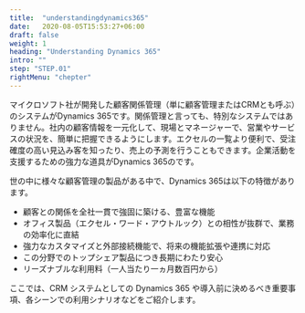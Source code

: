 ```yaml
---
title:  "understandingdynamics365"
date:   2020-08-05T15:53:27+06:00
draft: false
weight: 1
heading: "Understanding Dynamics 365"
intro: ""
step: "STEP.01"
rightMenu: "chepter"
---
```


<!-- Intro -->
マイクロソフト社が開発した顧客関係管理（単に顧客管理またはCRMとも呼ぶ）のシステムがDynamics 365です。関係管理と言っても、特別なシステムではありません。社内の顧客情報を一元化して、現場とマネージャーで、営業やサービスの状況を、簡単に把握できるようにします。エクセルの一覧より便利で、受注確度の高い見込み客を知ったり、売上の予測を行うこともできます。企業活動を支援するための強力な道具がDynamics 365のです。

世の中に様々な顧客管理の製品がある中で、Dynamics 365は以下の特徴があります。

* 顧客との関係を全社一貫で強固に築ける、豊富な機能
* オフィス製品（エクセル・ワード・アウトルック）との相性が抜群で、業務の効率化に直結
* 強力なカスタマイズと外部接続機能で、将来の機能拡張や連携に対応
* この分野でのトップシェア製品につき長期にわたり安心
* リーズナブルな利用料（一人当たり一ヵ月数百円から）

ここでは、CRM システムとしての Dynamics 365 や導入前に決めるべき重要事項、各シーンでの利用シナリオなどをご紹介します。